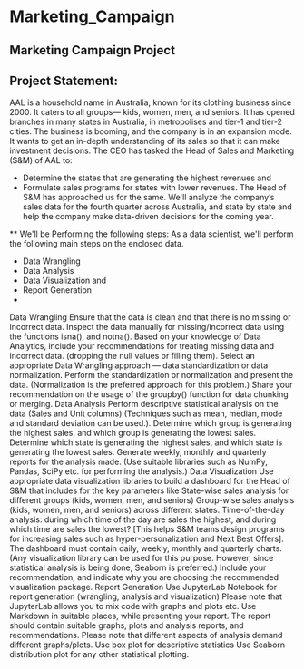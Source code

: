# Marketing_Campaign
## Marketing Campaign Project
## Project Statement:
AAL is a household name in Australia, known for its clothing business since 2000. It caters to all groups— kids, women, men, and seniors. It has opened branches in many states in Australia, in metropolises and tier-1 and tier-2 cities. 
The business is booming, and the company is in an expansion mode. It wants to get an in-depth understanding of its sales so that it can make investment decisions. The CEO has tasked the Head of Sales and Marketing (S&M) of AAL to:
- Determine the states that are generating the highest revenues and
- Formulate sales programs for states with lower revenues. The Head of S&M has approached us for the same.
We'll analyze the company’s sales data for the fourth quarter across Australia, and state by state and help the company make data-driven decisions for the coming year. 

** We'll be Performing the following steps:  As a data scientist, we'll perform the following main steps on the enclosed data.
- Data Wrangling
- Data Analysis
- Data Visualization and
- Report Generation
- 
Data Wrangling
Ensure that the data is clean and that there is no missing or incorrect data. 
Inspect the data manually for missing/incorrect data using the functions isna(), and notna().
Based on your knowledge of Data Analytics, include your recommendations for treating missing data and incorrect data. (dropping the null values or filling them).
Select an appropriate Data Wrangling approach —  data standardization or data normalization. Perform the standardization or normalization and present the data. (Normalization is the preferred approach for this problem.)
Share your recommendation on the usage of the groupby() function for data chunking or merging.
Data Analysis
Perform descriptive statistical analysis on the data (Sales and Unit columns) (Techniques such as mean, median, mode and standard deviation can be used.). 
Determine which group is generating the highest sales, and which group is generating the lowest sales.
Determine which state is generating the highest sales, and which state is generating the lowest sales.
Generate weekly, monthly and quarterly reports for the analysis made.
(Use suitable libraries such as NumPy, Pandas, SciPy etc. for performing the analysis.)
Data Visualization
Use appropriate data visualization libraries to build a dashboard for the Head of S&M that includes for the key parameters like 
State-wise sales analysis for different groups (kids, women, men, and seniors) 
Group-wise sales analysis (kids, women, men, and seniors) across different states.
Time-of-the-day analysis: during which time of the day are sales the highest, and during which time are sales the lowest? [This helps S&M teams design programs for increasing sales such as hyper-personalization and Next Best Offers].
The dashboard must contain daily, weekly, monthly and quarterly charts.
 (Any visualization library can be used for this purpose. However, since statistical analysis is being done, Seaborn is preferred.)
Include your recommendation, and indicate why you are choosing the recommended visualization package.
Report Generation 
Use JupyterLab Notebook for report generation (wrangling, analysis and visualization) Please note that JupyterLab allows you to mix code with graphs and plots etc.
Use Markdown in suitable places, while presenting your report. 
The report should contain suitable graphs, plots and analysis reports, and recommendations. Please note that different aspects of analysis demand different graphs/plots. 
Use box plot for descriptive statistics
Use Seaborn distribution plot for any other statistical plotting.

